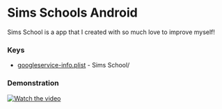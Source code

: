 # Sims Schools Android

Sims School is a app that I created with so much love to improve myself!

### Keys

* [googleservice-info.plist](https://drive.google.com/file/d/1Dq33RMGk9HS-oUku_PLcCCxrsSE47CWt/view?usp=sharing) - Sims School/

### Demonstration

[![Watch the video](http://i3.ytimg.com/vi/UjmB2HnkSjI/hqdefault.jpg)](https://youtu.be/xloZCIXFB3A)


